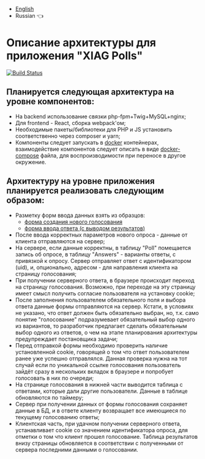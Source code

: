 * [English](README.md)
* Russian :point_left:

# Описание архитектуры для приложения "XIAG Polls"

[![Build Status](https://travis-ci.org/bars83/xiag-polls.png)](https://travis-ci.org/bars83/xiag-polls)


## Планируется следующая архитектура на уровне компонентов:
* На backend использование связки php-fpm+Twig+MySQL+nginx;
* Для frontend - React, сборка webpack'ом;
* Необходимые пакеты/библиотеки для PHP и JS установить соответственно через composer и yarn;
* Компоненты следует запускать в [docker](https://docs.docker.com/install/) контейнерах, взаимодействие компонентов следует описать в виде [docker-compose](https://docs.docker.com/compose/install/) файла, для воспроизводимости при переносе в другое окружение.

## Архитектуру на уровне приложения планируется реализовать следующим образом:
* Разметку форм ввода данных взять из образцов:
    * [форма создания нового голосования](https://test-task.xiag.ch/fullstack-developer__example1.html)
    * [форма ввода ответа (с выводом результатов)](https://test-task.xiag.ch/fullstack-developer__example2.html)
* После ввода корректных параметров нового опроса - данные от клиента отправляются на сервер;
* На сервере, если данные корректны, в таблицу "Poll" помещается запись об опросе, в таблицу "Answers" - варианты ответы, с привязкой к опросу.
Сервер отправляет ответ с идентификатором (uid), и, опционально, адресом - для направления клиента на страницу голосования;
* При получении серверного ответа, в браузере происходит переход на страницу голосования. Возможно, при переходе на эту страницу имеет смысл получить согласие пользователя на установку cookie;
* После заполнения пользователем обязательного поля и выбора ответа данные формы отправляются на сервер. Кстати, в условиях не указано, что ответ должен быть обязательно выбран, но, т.к. само понятие "голосование" подразумевает обязательный выбор одного из вариантов, то разработчик предлагает сделать обязательным выбор одного из ответов, о чем на этапе планирования архитектуры предупреждает постановщика задачи;
* Перед отправкой формы необходимо проверить наличие установленной cookie, говорящей о том что ответ пользователем ранее уже успешно отправлялся. Данная проверка нужна на тот случай если по уникальной ссылке голосования пользователь зайдёт сразу в нескольких вкладок в браузере и попробует голосовать в них по очереди;
* На странице голосования в нижней части выводится таблица с ответами, которые дали другие пользователи. Данные в таблице обновляются по таймеру;
* Сервер при получении данных от формы голосования сохраняет данные в БД, и в ответе клиенту возвращает все имеющиеся по текущему голосованию ответы;
* Клиентская часть, при удачном получении серверного ответа, устанавливает cookie со значением идентификатора опроса, для отметки о том что клиент прошел голосование. Таблица результатов внизу страницы обновляется в соответствии с полученными от сервера последними данными о голосовании.

